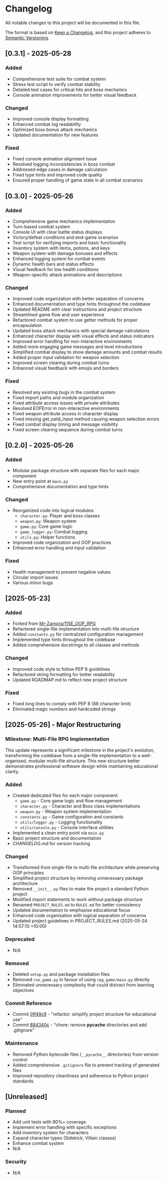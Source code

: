 # Changelog

All notable changes to this project will be documented in this file.

The format is based on [Keep a Changelog](https://keepachangelog.com/en/1.0.0/),
and this project adheres to [Semantic Versioning](https://semver.org/spec/v2.0.0.html).

## [0.3.1] - 2025-05-28

### Added
- Comprehensive test suite for combat system
- Stress test script to verify combat stability
- Detailed test cases for critical hits and boss mechanics
- Console animation improvements for better visual feedback

### Changed
- Improved console display formatting
- Enhanced combat log readability
- Optimized boss bonus attack mechanics
- Updated documentation for new features

### Fixed
- Fixed console animation alignment issue
- Resolved logging inconsistencies in boss combat
- Addressed edge cases in damage calculation
- Fixed type hints and improved code quality
- Ensured proper handling of game state in all combat scenarios

## [0.3.0] - 2025-05-26

### Added
- Comprehensive game mechanics implementation
- Turn-based combat system
- Console UI with clear battle status displays
- Victory/defeat conditions and end-game scenarios
- Test script for verifying imports and basic functionality
- Inventory system with items, potions, and keys
- Weapon system with damage bonuses and effects
- Enhanced logging system for combat events
- Dynamic health bars and status effects
- Visual feedback for low health conditions
- Weapon-specific attack animations and descriptions

### Changed
- Improved code organization with better separation of concerns
- Enhanced documentation and type hints throughout the codebase
- Updated README with clear instructions and project structure
- Streamlined game flow and user experience
- Refactored combat system to use getter methods for proper encapsulation
- Updated boss attack mechanics with special damage calculations
- Enhanced character display with visual effects and status indicators
- Improved error handling for non-interactive environments
- Added more engaging game messages and level introductions
- Simplified combat display to show damage amounts and combat results
- Added proper input validation for weapon selection
- Improved screen clearing during combat turns
- Enhanced visual feedback with emojis and borders

### Fixed
- Resolved any existing bugs in the combat system
- Fixed import paths and module organization
- Fixed attribute access issues with private attributes
- Resolved EOFError in non-interactive environments
- Fixed weapon attribute access in character display
- Fixed missing get_valid_input method causing weapon selection errors
- Fixed combat display timing and message visibility
- Fixed screen clearing sequence during combat turns

## [0.2.0] - 2025-05-26

### Added
- Modular package structure with separate files for each major component
- New entry point at `main.py`
- Comprehensive documentation and type hints

### Changed
- Reorganized code into logical modules:
  - `character.py`: Player and boss classes
  - `weapon.py`: Weapon system
  - `game.py`: Core game logic
  - `game_logger.py`: Combat logging
  - `utils.py`: Helper functions
- Improved code organization and OOP practices
- Enhanced error handling and input validation

### Fixed
- Health management to prevent negative values
- Circular import issues
- Various minor bugs

## [2025-05-23]

### Added
- Forked from [Mr-Zamora/11SE_OOP_RPG](https://github.com/Mr-Zamora/11SE_OOP_RPG.git)
- Refactored single-file implementation into multi-file structure
- Added `constants.py` for centralized configuration management
- Implemented type hints throughout the codebase
- Added comprehensive docstrings to all classes and methods

### Changed
- Improved code style to follow PEP 8 guidelines
- Refactored string formatting for better readability
- Updated ROADMAP.md to reflect new project structure

### Fixed
- Fixed long lines to comply with PEP 8 (88 character limit)
- Eliminated magic numbers and hardcoded strings

## [2025-05-26] - Major Restructuring

### Milestone: Multi-File RPG Implementation
This update represents a significant milestone in the project's evolution, transforming the codebase from a single-file implementation to a well-organised, modular multi-file structure. This new structure better demonstrates professional software design while maintaining educational clarity.

### Added
- Created dedicated files for each major component:
  - `game.py` - Core game logic and flow management
  - `character.py` - Character and Boss class implementations
  - `weapon.py` - Weapon system implementation
  - `constants.py` - Game configuration and constants
  - `utils/logger.py` - Logging functionality
  - `utils/console.py` - Console interface utilities
- Implemented a clean entry point via `main.py`
- Basic project structure and documentation
- CHANGELOG.md for version tracking

### Changed
- Transformed from single-file to multi-file architecture while preserving OOP principles
- Simplified project structure by removing unnecessary package architecture
- Removed `__init__.py` files to make the project a standard Python project
- Modified import statements to work without package structure
- Renamed `PROJECT_RULES.md` to `RULES.md` for better consistency
- Updated documentation to emphasise educational focus
- Enhanced code organisation with logical separation of concerns
- Updated project guidelines in PROJECT_RULES.md (2025-05-24 14:57:10 +10:00)

### Deprecated
- N/A

### Removed
- Deleted `setup.py` and package installation files
- Removed `run_game.py` in favour of using `rpg_game/main.py` directly
- Eliminated unnecessary complexity that could distract from learning objectives

### Commit Reference
- Commit [0ff49c9](https://github.com/Mr-Zamora/11SE_OOP_RPG/commit/0ff49c9) - "refactor: simplify project structure for educational use"
- Commit [884340c](https://github.com/Mr-Zamora/11SE_OOP_RPG/commit/884340c) - "chore: remove __pycache__ directories and add .gitignore"

### Maintenance
- Removed Python bytecode files (`__pycache__` directories) from version control
- Added comprehensive `.gitignore` file to prevent tracking of generated files
- Improved repository cleanliness and adherence to Python project standards

## [Unreleased]

### Planned
- Add unit tests with 80%+ coverage
- Implement error handling with specific exceptions
- Add inventory system for characters
- Expand character types (Sidekick, Villain classes)
- Enhance combat system
- N/A

### Security
- N/A
